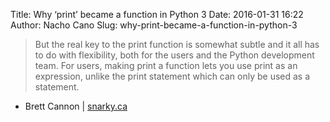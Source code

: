 Title: Why ‘print’ became a function in Python 3
Date: 2016-01-31 16:22
Author: Nacho Cano
Slug: why-print-became-a-function-in-python-3

> But the real key to the print function is somewhat subtle and it all
> has to do with flexibility, both for the users and the Python
> development team. For users, making print a function lets you use
> print as an expression, unlike the print statement which can only be
> used as a statement.

- Brett Cannon | [snarky.ca][]

  [snarky.ca]: http://www.snarky.ca/why-print-became-a-function-in-python-3
    "Why ‘print’ became a function in Python 3"
